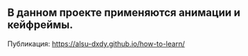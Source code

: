 ## В данном проекте применяются анимации и кейфреймы.

Публикация:
https://alsu-dxdy.github.io/how-to-learn/